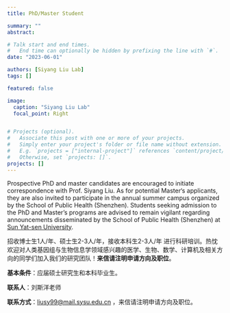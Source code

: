 ```yaml
---
title: PhD/Master Student

summary: ""
abstract:

# Talk start and end times.
#   End time can optionally be hidden by prefixing the line with `#`.
date: "2023-06-01"

authors: [Siyang Liu Lab]
tags: []

featured: false

image:
  caption: "Siyang Liu Lab"
  focal_point: Right


# Projects (optional).
#   Associate this post with one or more of your projects.
#   Simply enter your project's folder or file name without extension.
#   E.g. `projects = ["internal-project"]` references `content/project/deep-learning/index.md`.
#   Otherwise, set `projects: []`.
projects: []
---
```


Prospective PhD and master candidates are encouraged to initiate correspondence with Prof. Siyang Liu. As for potential Master‘s applicants, they are also invited to participate in the annual summer campus organized by the School of Public Health (Shenzhen). Students seeking admission to the PhD and Master’s programs are advised to remain vigilant regarding announcements disseminated by the School of Public Health (Shenzhen) at [Sun Yat-sen University](https://phs.sysu.edu.cn/zh-hans/graduates).


招收博士生1人/年、硕士生2-3人/年，接收本科生2-3人/年 进行科研培训。热忱欢迎对人类基因组与生物信息学领域感兴趣的医学、生物、数学、计算机及相关方向的同学们加入我们的研究团队！**来信请注明申请方向及职位**。

**基本条件**：应届硕士研究生和本科毕业生。

**联系人**：刘斯洋老师

**联系方式**：<liusy99@mail.sysu.edu.cn> ，来信请注明申请方向及职位。